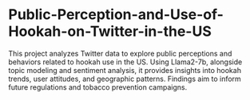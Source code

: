 # Public-Perception-and-Use-of-Hookah-on-Twitter-in-the-US
This project analyzes Twitter data to explore public perceptions and behaviors related to hookah use in the US. Using Llama2-7b, alongside topic modeling and sentiment analysis, it provides insights into hookah trends, user attitudes, and geographic patterns. Findings aim to inform future regulations and tobacco prevention campaigns.
